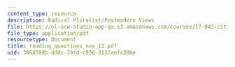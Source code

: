 ```yaml
---
content_type: resource
description: Radical Pluralist/Postmodern Views
file: https://ol-ocw-studio-app-qa.s3.amazonaws.com/courses/17-042-citizenship-and-pluralism-fall-2003/3868598bdd0c39fdc9363122aefc20be_reading_questions_nov_12.pdf
file_type: application/pdf
resourcetype: Document
title: reading_questions_nov_12.pdf
uid: 3868598b-dd0c-39fd-c936-3122aefc20be
---
```

